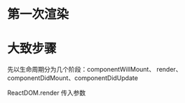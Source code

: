 第一次渲染
========

# 大致步骤

先以生命周期分为几个阶段：componentWillMount、 render、componentDidMount、componentDidUpdate

ReactDOM.render 传入参数 